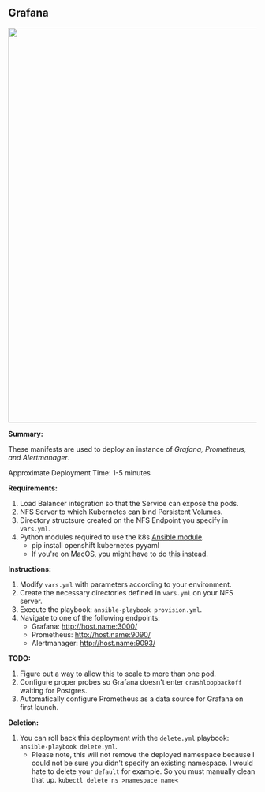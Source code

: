 ## Grafana

<p align="center">
  <img src="https://raw.githubusercontent.com/zimmertr/Kubernetes-Manifests/master/Grafana/screenshot.png" width="800">
</p>

**Summary:**

These manifests are used to deploy an instance of *Grafana, Prometheus, and Alertmanager*. 

Approximate Deployment Time: 1-5 minutes

**Requirements:**  

1. Load Balancer integration so that the Service can expose the pods.
2. NFS Server to which Kubernetes can bind Persistent Volumes.
3. Directory structsure created on the NFS Endpoint you specify in `vars.yml`.
4. Python modules required to use the k8s [Ansible module](https://docs.ansible.com/ansible/latest/modules/k8s_module.html).    
    * pip install openshift kubernetes pyyaml 
    * If you're on MacOS, you might have to do [this](https://github.com/ansible/ansible/issues/43637#issuecomment-443495763) instead.

**Instructions:**  

1. Modify `vars.yml` with parameters according to your environment.
2. Create the necessary directories defined in `vars.yml` on your NFS server.
3. Execute the playbook: `ansible-playbook provision.yml`.  
4. Navigate to one of the following endpoints:
    * Grafana: http://host.name:3000/
    * Prometheus: http://host.name:9090/
    * Alertmanager: http://host.name:9093/

**TODO:**

1. Figure out a way to allow this to scale to more than one pod.
2. Configure proper probes so Grafana doesn't enter `crashloopbackoff` waiting for Postgres.
3. Automatically configure Prometheus as a data source for Grafana on first launch.

**Deletion:**  

1. You can roll back this deployment with the `delete.yml` playbook: `ansible-playbook delete.yml`.
    * Please note, this will not remove the deployed namespace because I could not be sure you didn't specify an existing namespace. I would hate to delete your `default` for example. So you must manually clean that up. `kubectl delete ns >namespace name<`
